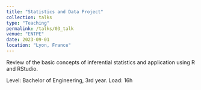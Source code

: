 ```yaml
---
title: "Statistics and Data Project"
collection: talks
type: "Teaching"
permalink: /talks/03_talk
venue: "ENTPE"
date: 2023-09-01
location: "Lyon, France"
---
```


Review of the basic concepts of inferential statistics and application using R and RStudio.

Level: Bachelor of Engineering, 3rd year. 
Load: 16h
